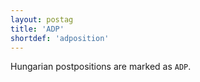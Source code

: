 ```yaml
---
layout: postag
title: 'ADP'
shortdef: 'adposition'
---
```


Hungarian postpositions are marked as `ADP`.
<!-- Interlanguage links updated Pá kvě 14 11:08:17 CEST 2021 -->
